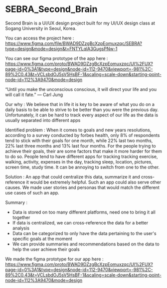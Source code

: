 # SEBRA_Second_Brain
Second Brain is a UI/UX design project built for my UI/UX design class at Sogang University in Seoul, Korea.

You can access the project here :
https://www.figma.com/file/BWAD9DZzgBcXzpEomuxzqc/SEBRA?type=design&mode=design&t=FNTYLqlA3GugsPNw-1

You can see our figma prototype of the app here :
https://www.figma.com/proto/BWAD9DZzgBcXzpEomuxzqc/UI%2FUX?page-id=0%3A1&type=design&node-id=112-9470&viewport=-981%2C-89%2C0.43&t=VCLsbdOJ5sV5HsBF-1&scaling=scale-down&starting-point-node-id=112%3A9470&mode=design

“Until you make the unconscious conscious, it will direct your life and you will call it fate.” — Carl Jung

Our why :
We believe that in life it is key to be aware of what you do on a daily basis to be able to strive to be better than you were the previous day.
Unfortunately, it can be hard to track every aspect of our life as the data is usually separated into different apps

Identified problem :
When it comes to goals and new years resolutions, according to a survey conducted by forbes health, only 8% of respondents tend to stick with their goals for one month, while 22% last two months, 22% last three months and 13% last four months.
For the people trying to achieve their goals, their are some factors that make it more harder for them to do so.
People tend to have different apps for tracking tracking exercise, walking, activity, expenses in the day, tracking sleep, location, pictures, screen time, study time. It can be annoying to switch from one to the other. 

Solution :
An app that could centralize this data, summarize it and cross-reference it would be extremely helpful. Such an app could also serve other causes.
We made user stories and personas that would match the different use cases of such an app.

Summary :
- Data is stored on too many different platforms, need one to bring it all together
- If data is centralized, we can cross-reference the data for a better analysis
- Data can be categorized to only have the data pertaining to the user's specific goals at the moment
- We can provide summaries and recommendations based on the data to help the user achieve their goals

We made the figma prototype for our app here :
https://www.figma.com/proto/BWAD9DZzgBcXzpEomuxzqc/UI%2FUX?page-id=0%3A1&type=design&node-id=112-9470&viewport=-981%2C-89%2C0.43&t=VCLsbdOJ5sV5HsBF-1&scaling=scale-down&starting-point-node-id=112%3A9470&mode=design





